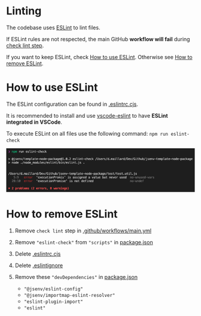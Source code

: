 # Linting

The codebase uses [ESLint](https://eslint.org) to lint files.

If ESLint rules are not respected, the main GitHub **workflow will fail** during [check lint step](../../.github/workflows/main.yml#L42).

If you want to keep ESLint, check [How to use ESLint](#How-to-use-eslint). Otherwise see [How to remove ESLint](#How-to-remove-eslint).

# How to use ESLint

The ESLint configuration can be found in [.eslintrc.cjs](../../.eslintrc.cjs).

It is recommended to install and use [vscode-eslint](https://marketplace.visualstudio.com/items?itemName=dbaeumer.vscode-eslint) to have **ESLint integrated in VSCode**.

To execute ESLint on all files use the following command: `npm run eslint-check`

![stuff](./eslint-check-terminal.png)

# How to remove ESLint

1. Remove `check lint` step in [.github/workflows/main.yml](../../.github/workflows/main.yml#L42)
2. Remove `"eslint-check"` from `"scripts"` in [package.json](../../package.json#L24)
3. Delete [.eslintrc.cjs](../../.eslintrc.cjs)
4. Delete [.eslintignore](../../.eslintignore)
5. Remove these `"devDependencies"` in [package.json](../../package.json#L47)

   - `"@jsenv/eslint-config"`
   - `"@jsenv/importmap-eslint-resolver"`
   - `"eslint-plugin-import"`
   - `"eslint"`
